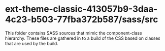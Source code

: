 # ext-theme-classic-413057b9-3daa-4c23-b503-77fba372b587/sass/src

This folder contains SASS sources that mimic the component-class hierarchy. These files
are gathered in to a build of the CSS based on classes that are used by the build.
